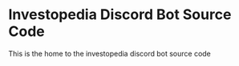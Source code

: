 # Investopedia Discord Bot Source Code
This is the home to the investopedia discord bot source code
